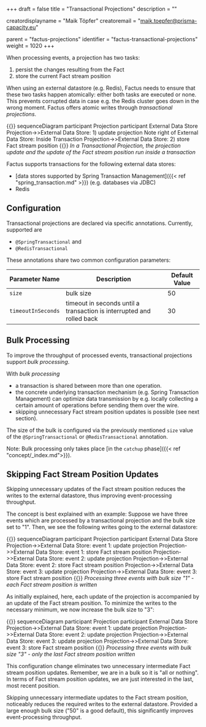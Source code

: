 +++
draft = false
title = "Transactional Projections"
description = ""

creatordisplayname = "Maik Töpfer"
creatoremail = "maik.toepfer@prisma-capacity.eu"

parent = "factus-projections"
identifier = "factus-transactional-projections"
weight = 1020
+++

When processing events, a projection has two tasks:
1. persist the changes resulting from the Fact 
2. store the current Fact stream position 

When using an external datastore (e.g. Redis), Factus needs to ensure that these two tasks happen atomically:  either both 
tasks are executed or none. This prevents corrupted data in case e.g. the Redis cluster goes down in the wrong moment.
Factus offers atomic writes through *transactional projections*.  

{{<mermaid>}}
sequenceDiagram
    participant Projection
    participant External Data Store
    Projection->>External Data Store: 1) update projection
    Note right of External Data Store: Inside Transaction
    Projection->>External Data Store: 2) store Fact stream position
{{</mermaid>}}
*In a Transactional Projection, the projection update and the update of the Fact stream position run inside a transaction* 

Factus supports transactions for the following external data stores:
- [data stores supported by Spring Transaction Management]({{< ref "spring_transaction.md" >}}) (e.g. databases via JDBC)
- Redis


Configuration
-------------

Transactional projections are declared via specific annotations. Currently, supported are
- `@SpringTransactional` and
- `@RedisTransactional`

These annotations share two common configuration parameters:

| Parameter Name            |  Description            | Default Value  |
|---------------------------|-------------------------|----------------|
| `size`                    | bulk size               |  50            |
| `timeoutInSeconds`        | timeout in seconds until a transaction is interrupted and rolled back |   30   |


Bulk Processing
---------------
To improve the throughput of processed events, transactional projections support *bulk processing*.

With *bulk processing*   

- a transaction is shared between more than one operation.
- the concrete underlying transaction mechanism (e.g. Spring Transaction Management) can optimize data transmission 
by e.g. locally collecting a certain amount of operations before sending them over the wire.
- skipping unnecessary Fact stream position updates is possible (see next section).

The size of the bulk is configured via the previously mentioned `size` value of the `@SpringTransactional` or `@RedisTransactional` annotation.
 
Note: Bulk processing only takes place [in the `catchup` phase]({{< ref "concept/_index.md">}}). 

Skipping Fact Stream Position Updates
-------------------------------------
Skipping unnecessary updates of the Fact stream position reduces the writes to the external datastore, 
thus improving event-processing throughput.  

The concept is best explained with an example: Suppose we have three events which are processed by a transactional projection and the bulk size set to "1". 
Then, we see the following writes going to the external datastore:

{{<mermaid>}}
sequenceDiagram
    participant Projection
    participant External Data Store
    Projection->>External Data Store: event 1: update projection
    Projection->>External Data Store: event 1: store Fact stream position
    Projection->>External Data Store: event 2: update projection
    Projection->>External Data Store: event 2: store Fact stream position
    Projection->>External Data Store: event 3: update projection
    Projection->>External Data Store: event 3: store Fact stream position
{{</mermaid>}}
*Processing three events with bulk size "1" - each Fact stream position is written*  

As initially explained, here, each update of the projection is accompanied by an update of the Fact stream position. 
To minimize the writes to the necessary minimum, we now increase the bulk size to "3":

{{<mermaid>}}
sequenceDiagram
    participant Projection
    participant External Data Store
    Projection->>External Data Store: event 1: update projection
    Projection->>External Data Store: event 2: update projection
    Projection->>External Data Store: event 3: update projection
    Projection->>External Data Store: event 3: store Fact stream position
{{</mermaid>}}
*Processing three events with bulk size "3" - only the last Fact stream position written*  

This configuration change eliminates two unnecessary intermediate Fact stream position updates. 
Remember, we are in a bulk so it is "all or nothing". In terms of Fact stream position updates, we are just interested 
in the last, most recent position.  

Skipping unnecessary intermediate updates to the Fact stream position, noticeably reduces 
the required writes to the external datastore. Provided a large enough bulk size ("50" is a good default), 
this significantly improves event-processing throughput.

